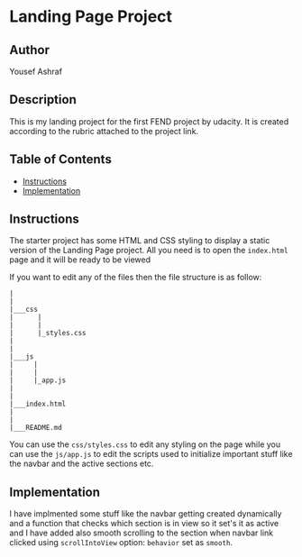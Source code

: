 # Landing Page Project

## Author

Yousef Ashraf

## Description

This is my landing project for the first FEND project by udacity. It is created according to the rubric attached to the project link.

## Table of Contents

- [Instructions](#instructions)
- [Implementation](#implementation)

## Instructions

The starter project has some HTML and CSS styling to display a static version of the Landing Page project. All you need is to open the `index.html` page and it will be ready to be viewed

If you want to edit any of the files then the file structure is as follow:
```
|
|
|___css
|      |
|      |
|      |_styles.css
|
|
|___js
|     |
|     |
|     |_app.js
|
|
|___index.html
|
|
|___README.md
```
You can use the `css/styles.css` to edit any styling on the page while you can use the `js/app.js` to edit the scripts used to initialize important stuff like the navbar and the active sections etc.

## Implementation

I have implmented some stuff like the navbar getting created dynamically and a function that checks which section is in view so it set's it as active and I have added also smooth scrolling to the section when navbar link clicked using `scrollIntoView` option: `behavior` set as `smooth`.